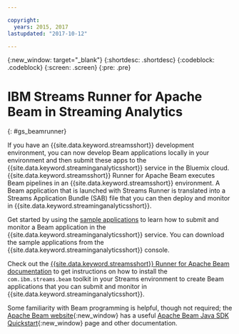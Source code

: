```yaml
---

copyright:
  years: 2015, 2017
lastupdated: "2017-10-12"

---
```


<!-- Attribute definitions -->
{:new_window: target="_blank"}
{:shortdesc: .shortdesc}
{:codeblock: .codeblock}
{:screen: .screen}
{:pre: .pre}

# IBM Streams Runner for Apache Beam in Streaming Analytics
{: #gs_beamrunner}

If you have an {{site.data.keyword.streamsshort}} development environment, you can now develop Beam applications locally in your environment and then submit these apps to the {{site.data.keyword.streaminganalyticsshort}} service in the Bluemix cloud. {{site.data.keyword.streamsshort}} Runner for Apache Beam executes Beam pipelines in an {{site.data.keyword.streamsshort}} environment. A Beam application that is launched with Streams Runner is translated into a Streams Application Bundle (SAB) file that you can then deploy and monitor in {{site.data.keyword.streaminganalyticsshort}}.


Get started by using the [sample applications](/docs/services/StreamingAnalytics/c_starterapps.html) to learn how to submit and monitor a Beam application in the {{site.data.keyword.streaminganalyticsshort}} service. You can download the sample applications from the {{site.data.keyword.streaminganalyticsshort}} console.

Check out the [{{site.data.keyword.streamsshort}} Runner for Apache Beam documentation](https://ibmstreams.github.io/streamsx.documentation/docs/beamrunner/beamrunner-3-sample/) to get instructions on how to install the `com.ibm.streams.beam` toolkit in your Streams environment to create Beam applications that you can submit and monitor in {{site.data.keyword.streaminganalyticsshort}}.

Some familiarity with Beam programming is helpful, though not required; the  [Apache Beam website](https://beam.apache.org/documentation/){:new_window} has a useful [Apache Beam Java SDK Quickstart](https://beam.apache.org/get-started/quickstart-java/){:new_window} page and other documentation.
